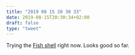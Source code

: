 ```yaml
---
title: "2019 08 15 20 30 33"
date: 2019-08-15T20:30:34+02:00
draft: false
type: "tweet"
---
```

Trying the [Fish shell](https://fishshell.com) right now. Looks good so far.
